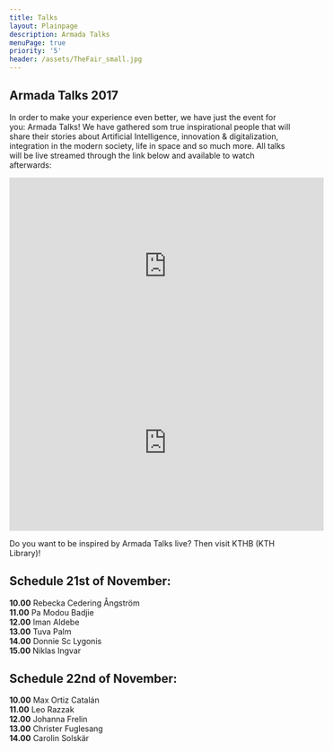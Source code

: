 ```yaml
---
title: Talks
layout: Plainpage
description: Armada Talks
menuPage: true
priority: '5'
header: /assets/TheFair_small.jpg
---
```

## Armada Talks 2017

In order to make your experience even better, we have just the event for you: Armada Talks! We have gathered som true inspirational people that will share their stories about Artificial Intelligence, innovation & digitalization, integration in the modern society, life in space and so much more. All talks will be live streamed through the link below and available to watch afterwards:


<iframe width="560" height="315" src="https://www.youtube.com/embed/toLWgq9V_vk" frameborder="0" gesture="media" allow="encrypted-media" allowfullscreen></iframe>

<iframe width="560" height="315" src="https://www.youtube.com/embed/cmiXciY7anM" frameborder="0" allowfullscreen></iframe></div>

Do you want to be inspired by Armada Talks live? Then visit KTHB (KTH Library)!

## Schedule 21st of November:

**10.00** Rebecka Cedering Ångström\
**11.00** Pa Modou Badjie\
**12.00** Iman Aldebe\
**13.00** Tuva Palm\
**14.00** Donnie Sc Lygonis\
**15.00** Niklas Ingvar

## Schedule 22nd of November:

**10.00** Max Ortiz Catalán\
**11.00** Leo Razzak\
**12.00** Johanna Frelin\
**13.00** Christer Fuglesang\
**14.00** Carolin Solskär
